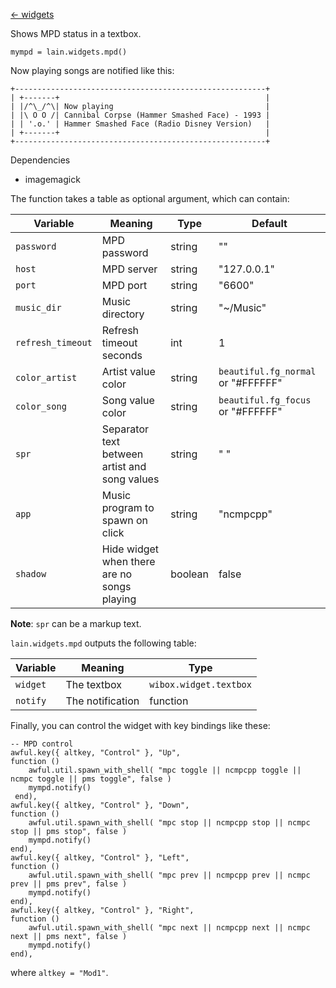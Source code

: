 [<- widgets](https://github.com/copycat-killer/lain/wiki/Widgets)

Shows MPD status in a textbox.

	mympd = lain.widgets.mpd()

Now playing songs are notified like this:

	+--------------------------------------------------------+
	| +-------+                                              |
	| |/^\_/^\| Now playing                                  |
    | |\ O O /| Cannibal Corpse (Hammer Smashed Face) - 1993 |
    | | '.o.' | Hammer Smashed Face (Radio Disney Version)   |
	| +-------+                                              |
	+--------------------------------------------------------+

Dependencies

- imagemagick

The function takes a table as optional argument, which can contain:

Variable | Meaning | Type | Default
--- | --- | --- | ---
`password` | MPD password | string | ""
`host` | MPD server | string | "127.0.0.1"
`port` | MPD port | string | "6600"
`music_dir` | Music directory | string | "~/Music"
`refresh_timeout` | Refresh timeout seconds | int | 1
`color_artist` | Artist value color | string | `beautiful.fg_normal` or "#FFFFFF"
`color_song` | Song value color | string | `beautiful.fg_focus` or "#FFFFFF"
`spr` | Separator text between artist and song values | string | " "
`app` | Music program to spawn on click | string | "ncmpcpp"
`shadow` | Hide widget when there are no songs playing | boolean | false 

**Note**: `spr` can be a markup text.

`lain.widgets.mpd` outputs the following table:

Variable | Meaning | Type
--- | --- | ---
`widget` | The textbox | `wibox.widget.textbox`
`notify` | The notification | function

Finally, you can control the widget with key bindings like these:

    -- MPD control
    awful.key({ altkey, "Control" }, "Up",
    function ()
        awful.util.spawn_with_shell( "mpc toggle || ncmpcpp toggle || ncmpc toggle || pms toggle", false )
        mympd.notify()
     end),
    awful.key({ altkey, "Control" }, "Down",
    function ()
        awful.util.spawn_with_shell( "mpc stop || ncmpcpp stop || ncmpc stop || pms stop", false )
        mympd.notify()
    end),
    awful.key({ altkey, "Control" }, "Left",
    function ()
        awful.util.spawn_with_shell( "mpc prev || ncmpcpp prev || ncmpc prev || pms prev", false )
        mympd.notify()
    end),
    awful.key({ altkey, "Control" }, "Right",
    function ()
        awful.util.spawn_with_shell( "mpc next || ncmpcpp next || ncmpc next || pms next", false )
        mympd.notify()
    end),

where `altkey = "Mod1"`.
